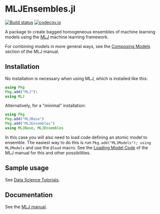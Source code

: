 # MLJEnsembles.jl 

[![Build status](https://github.com/JuliaAI/MLJEnsembles.jl/workflows/CI/badge.svg)](https://github.com/JuliaAI/MLJEnsembles.jl/actions) [![codecov.io](http://codecov.io/github/JuliaAI/MLJEnsembles.jl/coverage.svg?branch=master)](http://codecov.io/github/JuliaAI/MLJEnsembles.jl?branch=master) 

A package to create bagged homogeneous ensembles of
machine learning models using the
[MLJ](https://alan-turing-institute.github.io/MLJ.jl/dev/) machine
learning framework.

For combining models in more general ways, see the [Composing
Models](https://alan-turing-institute.github.io/MLJ.jl/dev/composing_models/#Composing-Models)
section of the MLJ manual.


## Installation

No installation is necessary when using MLJ, which is installed like this:

```julia
using Pkg
Pkg.add("MLJ")\
using MLJ
```

Alternatively, for a "minimal" installation:

```julia
using Pkg
Pkg.add("MLJBase")
Pkg.add("MLJEnsembles")
using MLJBase, MLJEnsembles
```

In this case you will also need to load code defining an atomic model
to ensemble. The easiest way to do this is run `Pkg.add("MLJModels");
using MLJModels` and use the `@load` macro.  See the [Loading Model
Code](https://alan-turing-institute.github.io/MLJ.jl/dev/loading_model_code/)
of the MLJ manual for this and other possibilities.


## Sample usage

See [Data Science Tutorials](https://alan-turing-institute.github.io/DataScienceTutorials.jl/getting-started/ensembles/).


## Documentation

See the [MLJ manual](https://alan-turing-institute.github.io/MLJ.jl/dev/homogeneous_ensembles/#Homogeneous-Ensembles).

